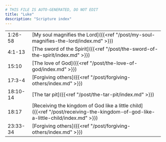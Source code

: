 ```yaml
---
# THIS FILE IS AUTO-GENERATED, DO NOT EDIT
title: "Luke"
description: "Scripture index"
---
```


|  |  |
| --- | --- |
| 1:26-58 | [My soul magnifies the Lord]({{<ref "/post/my-soul-magnifies-the-lord/index.md" >}}) |
| 4:1-13 | [The sword of the Spirit]({{<ref "/post/the-sword-of-the-spirit/index.md" >}}) |
| 15:10 | [The love of God]({{<ref "/post/the-love-of-god/index.md" >}}) |
| 17:3-4 | [Forgiving others]({{<ref "/post/forgiving-others/index.md" >}}) |
| 18:10-14 | [The tar pit]({{<ref "/post/the-tar-pit/index.md" >}}) |
| 18:17 | [Receiving the kingdom of God like a little child]({{<ref "/post/receiving-the-kingdom-of-god-like-a-little-child/index.md" >}}) |
| 23:33-34 | [Forgiving others]({{<ref "/post/forgiving-others/index.md" >}}) |
